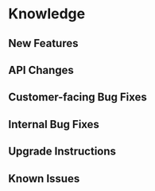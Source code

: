 # Knowledge <version>
  
## New Features


## API Changes


## Customer-facing Bug Fixes


## Internal Bug Fixes


## Upgrade Instructions


## Known Issues


